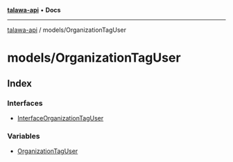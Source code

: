 [**talawa-api**](../../README.md) • **Docs**

***

[talawa-api](../../modules.md) / models/OrganizationTagUser

# models/OrganizationTagUser

## Index

### Interfaces

- [InterfaceOrganizationTagUser](interfaces/InterfaceOrganizationTagUser.md)

### Variables

- [OrganizationTagUser](variables/OrganizationTagUser.md)

